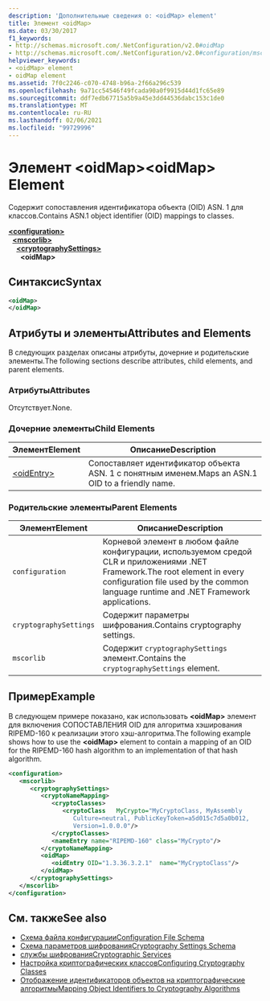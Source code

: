 ```yaml
---
description: 'Дополнительные сведения о: <oidMap> element'
title: Элемент <oidMap>
ms.date: 03/30/2017
f1_keywords:
- http://schemas.microsoft.com/.NetConfiguration/v2.0#oidMap
- http://schemas.microsoft.com/.NetConfiguration/v2.0#configuration/mscorlib/cryptographySettings/oidMap
helpviewer_keywords:
- <oidMap> element
- oidMap element
ms.assetid: 7f0c2246-c070-4748-b96a-2f66a296c539
ms.openlocfilehash: 9a71cc54546f49fcada90a0f9915d44d1fc65e89
ms.sourcegitcommit: ddf7edb67715a5b9a45e3dd44536dabc153c1de0
ms.translationtype: MT
ms.contentlocale: ru-RU
ms.lasthandoff: 02/06/2021
ms.locfileid: "99729996"
---
```

# <a name="oidmap-element"></a><span data-ttu-id="b4bfc-103">Элемент \<oidMap></span><span class="sxs-lookup"><span data-stu-id="b4bfc-103">\<oidMap> Element</span></span>

<span data-ttu-id="b4bfc-104">Содержит сопоставления идентификатора объекта (OID) ASN. 1 для классов.</span><span class="sxs-lookup"><span data-stu-id="b4bfc-104">Contains ASN.1 object identifier (OID) mappings to classes.</span></span>  

[**\<configuration>**](../configuration-element.md)\
&nbsp;&nbsp;[**\<mscorlib>**](mscorlib-element-for-cryptography-settings.md)\
&nbsp;&nbsp;&nbsp;&nbsp;[**\<cryptographySettings>**](cryptographysettings-element.md)\
&nbsp;&nbsp;&nbsp;&nbsp;&nbsp;&nbsp;**\<oidMap>**

## <a name="syntax"></a><span data-ttu-id="b4bfc-105">Синтаксис</span><span class="sxs-lookup"><span data-stu-id="b4bfc-105">Syntax</span></span>  
  
```xml  
<oidMap>
</oidMap>  
```  
  
## <a name="attributes-and-elements"></a><span data-ttu-id="b4bfc-106">Атрибуты и элементы</span><span class="sxs-lookup"><span data-stu-id="b4bfc-106">Attributes and Elements</span></span>  

 <span data-ttu-id="b4bfc-107">В следующих разделах описаны атрибуты, дочерние и родительские элементы.</span><span class="sxs-lookup"><span data-stu-id="b4bfc-107">The following sections describe attributes, child elements, and parent elements.</span></span>  
  
### <a name="attributes"></a><span data-ttu-id="b4bfc-108">Атрибуты</span><span class="sxs-lookup"><span data-stu-id="b4bfc-108">Attributes</span></span>  

 <span data-ttu-id="b4bfc-109">Отсутствует.</span><span class="sxs-lookup"><span data-stu-id="b4bfc-109">None.</span></span>  
  
### <a name="child-elements"></a><span data-ttu-id="b4bfc-110">Дочерние элементы</span><span class="sxs-lookup"><span data-stu-id="b4bfc-110">Child Elements</span></span>  
  
|<span data-ttu-id="b4bfc-111">Элемент</span><span class="sxs-lookup"><span data-stu-id="b4bfc-111">Element</span></span>|<span data-ttu-id="b4bfc-112">Описание</span><span class="sxs-lookup"><span data-stu-id="b4bfc-112">Description</span></span>|  
|-------------|-----------------|  
|[\<oidEntry>](oidentry-element.md)|<span data-ttu-id="b4bfc-113">Сопоставляет идентификатор объекта ASN. 1 с понятным именем.</span><span class="sxs-lookup"><span data-stu-id="b4bfc-113">Maps an ASN.1 OID to a friendly name.</span></span>|  
  
### <a name="parent-elements"></a><span data-ttu-id="b4bfc-114">Родительские элементы</span><span class="sxs-lookup"><span data-stu-id="b4bfc-114">Parent Elements</span></span>  
  
|<span data-ttu-id="b4bfc-115">Элемент</span><span class="sxs-lookup"><span data-stu-id="b4bfc-115">Element</span></span>|<span data-ttu-id="b4bfc-116">Описание</span><span class="sxs-lookup"><span data-stu-id="b4bfc-116">Description</span></span>|  
|-------------|-----------------|  
|`configuration`|<span data-ttu-id="b4bfc-117">Корневой элемент в любом файле конфигурации, используемом средой CLR и приложениями .NET Framework.</span><span class="sxs-lookup"><span data-stu-id="b4bfc-117">The root element in every configuration file used by the common language runtime and .NET Framework applications.</span></span>|  
|`cryptographySettings`|<span data-ttu-id="b4bfc-118">Содержит параметры шифрования.</span><span class="sxs-lookup"><span data-stu-id="b4bfc-118">Contains cryptography settings.</span></span>|  
|`mscorlib`|<span data-ttu-id="b4bfc-119">Содержит `cryptographySettings` элемент.</span><span class="sxs-lookup"><span data-stu-id="b4bfc-119">Contains the `cryptographySettings` element.</span></span>|  
  
## <a name="example"></a><span data-ttu-id="b4bfc-120">Пример</span><span class="sxs-lookup"><span data-stu-id="b4bfc-120">Example</span></span>  

 <span data-ttu-id="b4bfc-121">В следующем примере показано, как использовать **\<oidMap>** элемент для включения СОПОСТАВЛЕНИЯ OID для алгоритма хэширования RIPEMD-160 к реализации этого хэш-алгоритма.</span><span class="sxs-lookup"><span data-stu-id="b4bfc-121">The following example shows how to use the **\<oidMap>** element to contain a mapping of an OID for the RIPEMD-160 hash algorithm to an implementation of that hash algorithm.</span></span>  
  
```xml  
<configuration>  
   <mscorlib>  
      <cryptographySettings>  
         <cryptoNameMapping>  
            <cryptoClasses>  
               <cryptoClass   MyCrypto="MyCryptoClass, MyAssembly  
                  Culture=neutral, PublicKeyToken=a5d015c7d5a0b012,  
                  Version=1.0.0.0"/>  
            </cryptoClasses>  
            <nameEntry name="RIPEMD-160" class="MyCrypto"/>  
         </cryptoNameMapping>  
         <oidMap>  
            <oidEntry OID="1.3.36.3.2.1"  name="MyCryptoClass"/>  
         </oidMap>  
      </cryptographySettings>  
   </mscorlib>  
</configuration>  
```  
  
## <a name="see-also"></a><span data-ttu-id="b4bfc-122">См. также</span><span class="sxs-lookup"><span data-stu-id="b4bfc-122">See also</span></span>

- [<span data-ttu-id="b4bfc-123">Схема файла конфигурации</span><span class="sxs-lookup"><span data-stu-id="b4bfc-123">Configuration File Schema</span></span>](../index.md)
- [<span data-ttu-id="b4bfc-124">Схема параметров шифрования</span><span class="sxs-lookup"><span data-stu-id="b4bfc-124">Cryptography Settings Schema</span></span>](index.md)
- [<span data-ttu-id="b4bfc-125">службы шифрования</span><span class="sxs-lookup"><span data-stu-id="b4bfc-125">Cryptographic Services</span></span>](../../../../standard/security/cryptographic-services.md)
- [<span data-ttu-id="b4bfc-126">Настройка криптографических классов</span><span class="sxs-lookup"><span data-stu-id="b4bfc-126">Configuring Cryptography Classes</span></span>](../../configure-cryptography-classes.md)
- [<span data-ttu-id="b4bfc-127">Отображение идентификаторов объектов на криптографические алгоритмы</span><span class="sxs-lookup"><span data-stu-id="b4bfc-127">Mapping Object Identifiers to Cryptography Algorithms</span></span>](../../map-object-identifiers-to-cryptography-algorithms.md)
